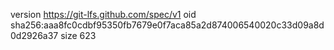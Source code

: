 version https://git-lfs.github.com/spec/v1
oid sha256:aaa8fc0cdbf95350fb7679e0f7aca85a2d874006540020c33d09a8d0d2926a37
size 623
